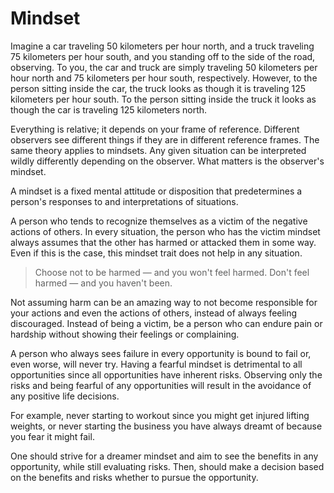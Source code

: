 # Mindset

Imagine a car traveling 50 kilometers per hour north, and a truck traveling 75 kilometers per hour south, and you standing off to the side of the road, observing. To you, the car and truck are simply traveling 50 kilometers per hour north and 75 kilometers per hour south, respectively. However, to the person sitting inside the car, the truck looks as though it is traveling 125 kilometers per hour south. To the person sitting inside the truck it looks as though the car is traveling 125 kilometers north.

Everything is relative; it depends on your frame of reference. Different observers see different things if they are in different reference frames. The same theory applies to mindsets. Any given situation can be interpreted wildly differently depending on the observer. What matters is the observer's mindset.

A mindset is a fixed mental attitude or disposition that predetermines a person's responses to and interpretations of situations.

A person who tends to recognize themselves as a victim of the negative actions of others. In every situation, the person who has the victim mindset always assumes that the other has harmed or attacked them in some way. Even if this is the case, this mindset trait does not help in any situation.

> Choose not to be harmed — and you won't feel harmed. Don't feel harmed — and you haven't been.

Not assuming harm can be an amazing way to not become responsible for your actions and even the actions of others, instead of always feeling discouraged. Instead of being a victim, be a person who can endure pain or hardship without showing their feelings or complaining.

A person who always sees failure in every opportunity is bound to fail or, even worse, will never try. Having a fearful mindset is detrimental to all opportunities since all opportunities have inherent risks. Observing only the risks and being fearful of any opportunities will result in the avoidance of any positive life decisions.

For example, never starting to workout since you might get injured lifting weights, or never starting the business you have always dreamt of because you fear it might fail.

One should strive for a dreamer mindset and aim to see the benefits in any opportunity, while still evaluating risks. Then, should make a decision based on the benefits and risks whether to pursue the opportunity.
